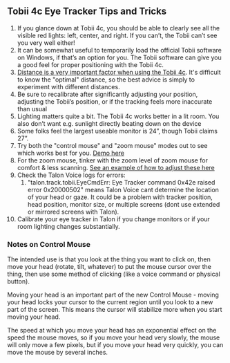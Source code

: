 ## Tobii 4c Eye Tracker Tips and Tricks

1. If you glance down at Tobii 4c, you should be able to clearly see all the visible red lights:  left, center, and right. If you can’t, the Tobii can’t see you very well either!
2. It can be somewhat useful to temporarily load the official Tobii software on Windows, if that’s an option for you. The Tobii software can give you a good feel for proper positioning with the Tobii 4c. 
3.  [Distance is a very important factor when using the Tobii 4c](https://help.tobii.com/hc/en-us/articles/210250305-Position-in-front-of-the-Tobii-Eye-Tracker). It's difficult to know the "optimal" distance, so the best advice is simply to experiment with different distances.
4. Be sure to recalibrate after significantly adjusting your position, adjusting the Tobii’s position, or if the tracking feels more inaccurate than usual
5. Lighting matters quite a bit. The Tobii 4c works better in a lit room. You also don’t want e.g. sunlight directly beating down on the device
6. Some folks feel the largest useable monitor is 24”, though Tobii claims 27”.
7. Try both the "control mouse" and "zoom mouse" modes out to see which works best for you. [Demo here](https://www.youtube.com/watch?v=PQkJE-rtn-g&feature=youtu.be)
8. For the zoom mouse, tinker with the zoom level of zoom mouse for comfort & less scanning. [See an example of how to adjust these here](https://github.com/knausj85/knausj_talon/blob/master/eye_tracking_settings.py)
9. Check the Talon Voice logs for errors:
    1. "talon.track.tobii.EyeCmdErr: Eye Tracker command 0x42e raised error 0x20000502" means Talon Voice cant determine the location of your head or gaze.  It could be a problem with tracker position, head position, monitor size, or multiple screens (dont use extended or mirrored screens with Talon).
10. Calibrate your eye tracker in Talon if you change monitors or if your room lighting changes substantially.

### Notes on Control Mouse

The intended use is that you look at the thing you want to click on, then move your head (rotate, tilt, whatever) to put the mouse cursor over the thing, then use some method of clicking (like a voice command or physical button).

Moving your head is an important part of the new Control Mouse - moving your head locks your cursor to the current region until you look to a new part of the screen. This means the cursor will stabilize more when you start moving your head.

The speed at which you move your head has an exponential effect on the speed the mouse moves, so if you move your head very slowly, the mouse will only move a few pixels, but if you move your head very quickly, you can move the mouse by several inches.
